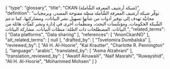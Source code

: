 {
    "type": "glossary",
    "title": "CKAN (شبكة أرشيف المعرفة الشَّاملة)",
    "definition": "توفِّر شبكة أرشيف المعرفة الشَّاملة منصَّة مفتوحة المصدر، وبرمجيات مجانيَّة تهدف إلى توفير أدوات من شأنها تسهيل نشر البيانات، ومشاركتها، كما تدعم الشَّبكة الحكومات، ومؤسَّسات البحث، ومنظَّمات أخرى في إدارة ونشر كميَّات هائلة من البيانات.  المصطلحات ذات الصِّلة: منصَّات البيانات، مشاركة البيانات.",
    "related_terms": [
        "Data platforms",
        "Data sharing"
    ],
    "references": [
        "AnonCkanND"
    ],
    "alt_related_terms": [
        null
    ],
    "drafted_by": [
        "Tsvetomira Dumbalska"
    ],
    "reviewed_by": [
        "Ali H. Al-Hoorie",
        "Kai Krautter",
        "Charlotte R. Pennington"
    ],
    "language": "arabic",
    "translated_by": [
        "Asma Alzahrani"
    ],
    "translation_reviewed_by": [
        "Awatif Alruwaili",
        "Naif Masrahi",
        "Ruwayshid",
        "Ali H. Al-Hoorie",
        "Mohammed Mohsen"
    ]
}
